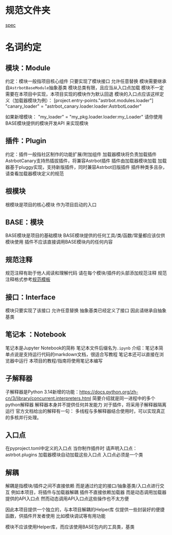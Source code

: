 # 规范文件夹
[spec](./spec)

# 名词约定
## 模块：Module
约定：模块一般指项目核心组件
只要实现了模块接口
允许任意替换
模块需要继承自`AstrbotBaseModule`抽象基类
模块总类有限，且应当从入口点加载
模块不一定需要在本项目中实现，本项目实现的模块作为默认回退
模块的入口点应该这样定义（加载器模块为例）：
[project.entry-points."astrbot.modules.loader"]
"canary_loader" = "astrbot_canary.loader.loader:AstrbotLoader"

如果新增模块：
"my_loader" = "my_pkg.loader.loader:my_Loader"
请你使用BASE模块提供的模块开发API 来实现模块




## 插件：Plugin
约定：插件一般指社区制作的功能扩展/附加组件
加载器模块将负责加载插件
AstrbotCanary支持热插拔插件，将兼容Astrbot插件
插件由加载器模块加载
加载器基于pluggy实现，支持新版插件，同时兼容Astrbot旧版插件
插件种类多且杂，请查看加载器模块定义的规范


## 根模块
根模块是项目的核心模块
作为项目启动的入口

## BASE：模块
BASE模块是项目的基础模块
BASE模块提供的任何工具/类/函数/常量都应该仅供模块使用
插件不应该直接调用BASE模块内的任何内容



## 规范注释
规范注释有助于他人阅读和理解代码
请在每个模块/插件的头部添加规范注释
规范注释格式参考[规范模板](./spec-template.md)

## 接口：Interface
模块只要实现了该接口
允许任意替换
抽象基类已经定义了接口
因此请继承自抽象基类

## 笔记本 ：Notebook
笔记本是Jupyter Notebook的简称
笔记本文件后缀名为`.ipynb`
介绍：笔记本简单点说是支持运行代码的markdown文档，很适合写教程
笔记本还可以直接在浏览器中运行
本项目的教程/指南将使用笔记本编写

## 子解释器
子解释器是Python 3.14新增的功能：https://docs.python.org/zh-cn/3/library/concurrent.interpreters.html
简要介绍就是同一进程中的多个python解释器
解释器本身并不提供任何并发能力
对于插件，将采用子解释器隔离运行
官方文档给出的解释有一句：
多线程与多解释器结合使用时，可以实现真正的多核并行处理。

## 入口点
在pyproject.toml中定义的入口点
当你制作插件时
请声明入口点：astrbot.plugins
加载器模块自动加载这些入口点
入口点必须是一个类

## 解耦
解耦是指模块/插件之间不直接依赖
而是通过约定的接口/抽象基类/入口点进行交互
例如本项目，将插件与加载器解耦
插件不直接依赖加载器
而是动态调用加载器提供的API入口点
然而动态调用API入口点这些操作也不太方便

因此本项目提供一个独立的，与本项目解耦的Helper库
仅提供一些封装好的便捷函数，供插件开发者使用
比如模块调试等有用功能

模块不应该使用Helper库，而应该使用BASE包内的工具类，基类